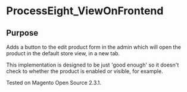 # ProcessEight_ViewOnFrontend

## Purpose
Adds a button to the edit product form in the admin which will open the product in the default store view, in a new tab.

This implementation is designed to be just 'good enough' so it doesn't check to whether the product is enabled or visible, for example.

Tested on Magento Open Source 2.3.1.
